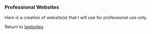 ### Professional Websites

Here is a creation of website(s) that I will use for professional use only.

Return to [Iwebsites](../../../)
